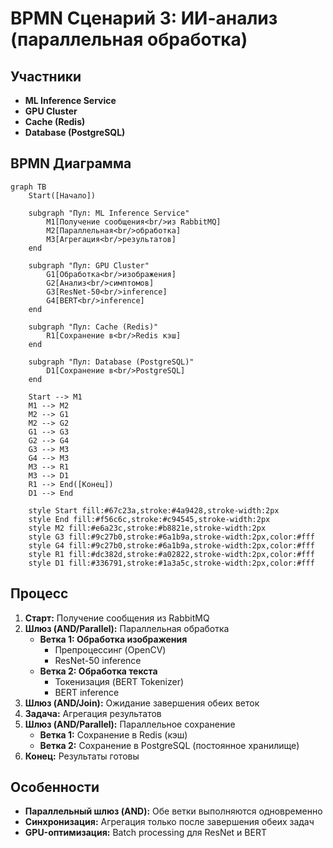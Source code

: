 # BPMN Сценарий 3: ИИ-анализ (параллельная обработка)

## Участники
- **ML Inference Service**
- **GPU Cluster**
- **Cache (Redis)**
- **Database (PostgreSQL)**

## BPMN Диаграмма

```mermaid
graph TB
    Start([Начало])
    
    subgraph "Пул: ML Inference Service"
        M1[Получение сообщения<br/>из RabbitMQ]
        M2[Параллельная<br/>обработка]
        M3[Агрегация<br/>результатов]
    end
    
    subgraph "Пул: GPU Cluster"
        G1[Обработка<br/>изображения]
        G2[Анализ<br/>симптомов]
        G3[ResNet-50<br/>inference]
        G4[BERT<br/>inference]
    end
    
    subgraph "Пул: Cache (Redis)"
        R1[Сохранение в<br/>Redis кэш]
    end
    
    subgraph "Пул: Database (PostgreSQL)"
        D1[Сохранение в<br/>PostgreSQL]
    end
    
    Start --> M1
    M1 --> M2
    M2 --> G1
    M2 --> G2
    G1 --> G3
    G2 --> G4
    G3 --> M3
    G4 --> M3
    M3 --> R1
    M3 --> D1
    R1 --> End([Конец])
    D1 --> End
    
    style Start fill:#67c23a,stroke:#4a9428,stroke-width:2px
    style End fill:#f56c6c,stroke:#c94545,stroke-width:2px
    style M2 fill:#e6a23c,stroke:#b8821e,stroke-width:2px
    style G3 fill:#9c27b0,stroke:#6a1b9a,stroke-width:2px,color:#fff
    style G4 fill:#9c27b0,stroke:#6a1b9a,stroke-width:2px,color:#fff
    style R1 fill:#dc382d,stroke:#a02822,stroke-width:2px,color:#fff
    style D1 fill:#336791,stroke:#1a3a5c,stroke-width:2px,color:#fff
```

## Процесс

1. **Старт:** Получение сообщения из RabbitMQ
2. **Шлюз (AND/Parallel):** Параллельная обработка
   - **Ветка 1: Обработка изображения**
     - Препроцессинг (OpenCV)
     - ResNet-50 inference
   - **Ветка 2: Обработка текста**
     - Токенизация (BERT Tokenizer)
     - BERT inference
3. **Шлюз (AND/Join):** Ожидание завершения обеих веток
4. **Задача:** Агрегация результатов
5. **Шлюз (AND/Parallel):** Параллельное сохранение
   - **Ветка 1:** Сохранение в Redis (кэш)
   - **Ветка 2:** Сохранение в PostgreSQL (постоянное хранилище)
6. **Конец:** Результаты готовы

## Особенности
- **Параллельный шлюз (AND):** Обе ветки выполняются одновременно
- **Синхронизация:** Агрегация только после завершения обеих задач
- **GPU-оптимизация:** Batch processing для ResNet и BERT

